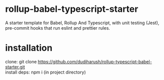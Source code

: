 # rollup-babel-typescript-starter

A starter template for Babel, Rollup And Typescript, with unit testing (Jest), pre-commit hooks that run eslint and prettier rules.

# installation

clone: git clone https://github.com/dudiharush/rollup-typescript-babel-starter.git<br />
install deps: npm i (in project directory)
